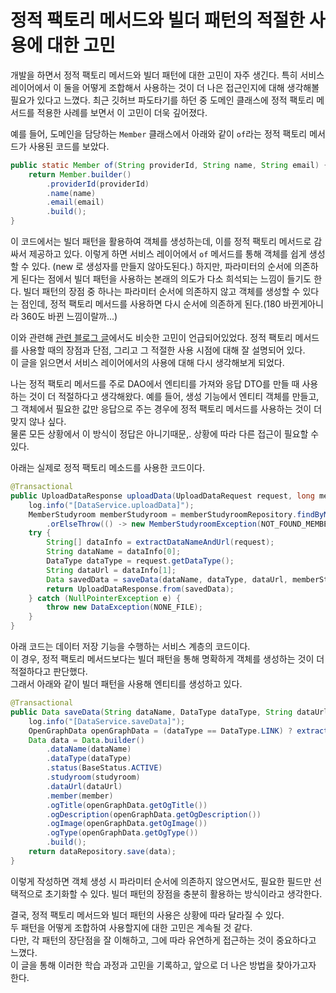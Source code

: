# 정적 팩토리 메서드와 빌더 패턴의 적절한 사용에 대한 고민

개발을 하면서 정적 팩토리 메서드와 빌더 패턴에 대한 고민이 자주 생긴다. 
특히 서비스 레이어에서 이 둘을 어떻게 조합해서 사용하는 것이 더 나은 접근인지에 대해 생각해볼 필요가 있다고 느꼈다. 
최근 깃허브 파도타기를 하던 중 도메인 클래스에 정적 팩토리 메서드를 적용한 사례를 보면서 이 고민이 더욱 깊어졌다.

예를 들어, 도메인을 담당하는 `Member` 클래스에서 아래와 같이 `of`라는 정적 팩토리 메서드가 사용된 코드를 보았다.

```java
public static Member of(String providerId, String name, String email) {
    return Member.builder()
        .providerId(providerId)
        .name(name)
        .email(email)
        .build();
}
```

이 코드에서는 빌더 패턴을 활용하여 객체를 생성하는데, 이를 정적 팩토리 메서드로 감싸서 제공하고 있다. 이렇게 하면 서비스 레이어에서 `of` 메서드를 통해 객체를 쉽게 생성할 수 있다. (new 로 생성자를 만들지 않아도된다.)
하지만, 파라미터의 순서에 의존하게 된다는 점에서 빌더 패턴을 사용하는 본래의 의도가 다소 희석되는 느낌이 들기도 한다. 
빌더 패턴의 장점 중 하나는 파라미터 순서에 의존하지 않고 객체를 생성할 수 있다는 점인데, 정적 팩토리 메서드를 사용하면 다시 순서에 의존하게 된다.(180 바뀐게아니라 360도 바뀐 느낌이랄까...)

이와 관련해 [관련 블로그 글](https://jiwondev.tistory.com/193)에서도 비슷한 고민이 언급되어있었다. 
정적 팩토리 메서드를 사용할 때의 장점과 단점, 그리고 그 적절한 사용 시점에 대해 잘 설명되어 있다.   
이 글을 읽으면서 서비스 레이어에서의 사용에 대해 다시 생각해보게 되었다.

나는 정적 팩토리 메서드를 주로 DAO에서 엔티티를 가져와 응답 DTO를 만들 때 사용하는 것이 더 적절하다고 생각해왔다. 
예를 들어, 생성 기능에서 엔티티 객체를 만들고, 그 객체에서 필요한 값만 응답으로 주는 경우에 정적 팩토리 메서드를 사용하는 것이 더 맞지 않나 싶다.  
물론 모든 상황에서 이 방식이 정답은 아니기때문,. 상황에 따라 다른 접근이 필요할 수 있다.

아래는 실제로 정적 팩토리 메소드를 사용한 코드이다.

```java
@Transactional
public UploadDataResponse uploadData(UploadDataRequest request, long memberId) {
    log.info("[DataService.uploadData]");
    MemberStudyroom memberStudyroom = memberStudyroomRepository.findByMemberIdAndStudyroomIdAndStatus(memberId, request.getStudyroomId(), BaseStatus.ACTIVE)
        .orElseThrow(() -> new MemberStudyroomException(NOT_FOUND_MEMBER_STUDYROOM));
    try {
        String[] dataInfo = extractDataNameAndUrl(request);
        String dataName = dataInfo[0];
        DataType dataType = request.getDataType();
        String dataUrl = dataInfo[1];
        Data savedData = saveData(dataName, dataType, dataUrl, memberStudyroom.getMember(), memberStudyroom.getStudyroom());
        return UploadDataResponse.from(savedData);
    } catch (NullPointerException e) {
        throw new DataException(NONE_FILE);
    }
}
```


아래 코드는 데이터 저장 기능을 수행하는 서비스 계층의 코드이다.  
이 경우, 정적 팩토리 메서드보다는 빌더 패턴을 통해 명확하게 객체를 생성하는 것이 더 적절하다고 판단했다.  
그래서 아래와 같이 빌더 패턴을 사용해 엔티티를 생성하고 있다.  
```java
@Transactional
public Data saveData(String dataName, DataType dataType, String dataUrl, Member member, Studyroom studyroom) {
    log.info("[DataService.saveData]");
    OpenGraphData openGraphData = (dataType == DataType.LINK) ? extractOpenGraphData(dataUrl) : new OpenGraphData(null, null, null, null);
    Data data = Data.builder()
        .dataName(dataName)
        .dataType(dataType)
        .status(BaseStatus.ACTIVE)
        .studyroom(studyroom)
        .dataUrl(dataUrl)
        .member(member)
        .ogTitle(openGraphData.getOgTitle())
        .ogDescription(openGraphData.getOgDescription())
        .ogImage(openGraphData.getOgImage())
        .ogType(openGraphData.getOgType())
        .build();
    return dataRepository.save(data);
}
```

이렇게 작성하면 객체 생성 시 파라미터 순서에 의존하지 않으면서도, 필요한 필드만 선택적으로 초기화할 수 있다. 빌더 패턴의 장점을 충분히 활용하는 방식이라고 생각한다.  

결국, 정적 팩토리 메서드와 빌더 패턴의 사용은 상황에 따라 달라질 수 있다.  
두 패턴을 어떻게 조합하여 사용할지에 대한 고민은 계속될 것 같다.  
다만, 각 패턴의 장단점을 잘 이해하고, 그에 따라 유연하게 접근하는 것이 중요하다고 느꼈다.  
이 글을 통해 이러한 학습 과정과 고민을 기록하고, 앞으로 더 나은 방법을 찾아가고자 한다.